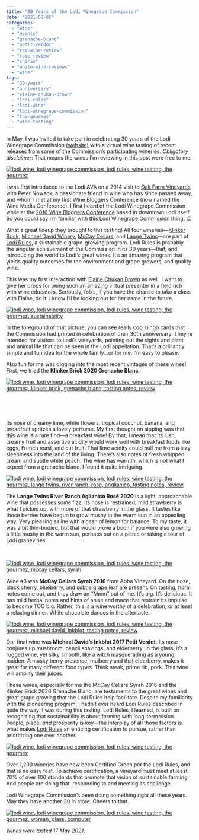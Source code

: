 ```yaml
---
title: "30 Years of the Lodi Winegrape Commission"
date: "2021-08-05"
categories:
  - "wine"
  - "events"
  - "grenache-blanc"
  - "petit-verdot"
  - "red-wine-review"
  - "rose-review"
  - "shiraz"
  - "white-wine-reviews"
  - "wine"
tags:
  - "30-years"
  - "anniversary"
  - "elaine-chukan-brown"
  - "lodi-rules"
  - "lodi-wine"
  - "lodi-winegrape-commission"
  - "the-gourmez"
  - "wine-tasting"
---
```


In May, I was invited to take part in celebrating 30 years of the Lodi Winegrape Commission [(website)](https://www.lodiwine.com/Lodi-Winegrape-Commission) with a virtual wine tasting of recent releases from some of the Commission’s participating wineries. _Obligatory disclaimer_: That means the wines I’m reviewing in this post were free to me.

[![lodi wine, lodi winegrape commission, lodi rules, wine tasting, the gourmez](https://thegourmez-wpmedia.s3.amazonaws.com/2021/08/Lodi-Wine-2021-7-375x500.png)](https://thegourmez-wpmedia.s3.amazonaws.com/2021/08/Lodi-Wine-2021-7.png)

I was first introduced to the Lodi AVA on a 2014 visit to [Oak Farm Vineyards](https://thegourmez.com/2014/09/26/oak-farm-vineyards-winery-expansion-lodi/) with Peter Nowack, a passionate friend in wine who has since passed away, and whom I met at my first Wine Bloggers Conference (now named the Wine Media Conference). I first heard of the Lodi Winegrape Commission while at the [2016 Wine Bloggers Conference](https://thegourmez.com/category/wine-bloggers-conference-2016/) based in downtown Lodi itself. So you could say I’m familiar with this Lodi Winegrape Commission thing. 😉

What a great lineup they brought to this tasting! All four wineries—[Klinker Brick](https://www.klinkerbrickwinery.com/), [Michael David Winery](https://michaeldavidwinery.com/), [McCay Cellars](https://www.mccaycellars.com/), and [Lange Twins](https://langetwins.com/)—are part of [Lodi Rules](https://www.lodirules.org/), a sustainable grape-growing program. Lodi Rules is probably the singular achievement of the Commission in its 30 years—that, and introducing the world to Lodi’s great wines. It’s an amazing program that yields quality outcomes for the environment and grape growers, and quality wine.

This was my first interaction with [Elaine Chukan Brown](https://wakawakawinereviews.com/about/) as well. I want to give her props for being such an amazing virtual presenter in a field rich with wine educators. Seriously, folks, if you have the chance to take a class with Elaine, do it. I know I’ll be looking out for her name in the future.

[![lodi wine, lodi winegrape commission, lodi rules, wine tasting, the gourmez, sustainability](https://thegourmez-wpmedia.s3.amazonaws.com/2021/08/Lodi-Wine-2021-8-478x500.png)](https://thegourmez-wpmedia.s3.amazonaws.com/2021/08/Lodi-Wine-2021-8.png)

In the foreground of that picture, you can see really cool bingo cards that the Commission had printed in celebration of their 30th anniversary. They’re intended for visitors to Lodi’s vineyards, pointing out the sights and plant and animal life that can be seen in the Lodi appellation. That’s a brilliantly simple and fun idea for the whole family...or for me. I’m easy to please.

Also fun for me was digging into the most recent vintages of these wines! First, we tried the **Klinker Brick 2020 Grenache Blanc**.

[![lodi wine, lodi winegrape commission, lodi rules, wine tasting, the gourmez, klinker brick, grenache blanc, tasting notes, review](https://thegourmez-wpmedia.s3.amazonaws.com/2021/08/Lodi-Wine-2021-9-368x500.png)](https://thegourmez-wpmedia.s3.amazonaws.com/2021/08/Lodi-Wine-2021-9.png)

 

 

Its nose of creamy lime, white flowers, tropical coconut, banana, and breadfruit spritzes a lovely perfume. My first thought on sipping was that this wine is a rare find—a breakfast wine! By that, I mean that its lush, creamy fruit and assertive acidity would work well with breakfast foods like eggs, French toast, and cut fruit. That lime acidity could pull me from a lazy sleepiness into the land of the living. There’s also notes of fresh whipped cream and subtle white peach. The wine has warmth, which is not what I expect from a grenache blanc. I found it quite intriguing.

[![lodi wine, lodi winegrape commission, lodi rules, wine tasting, the gourmez, lange twins, river ranch, rose, anglianico, tasting notes, review](https://thegourmez-wpmedia.s3.amazonaws.com/2021/08/Lodi-Wine-2021-10-375x500.png)](https://thegourmez-wpmedia.s3.amazonaws.com/2021/08/Lodi-Wine-2021-10.png)

The **Lange Twins River Ranch Aglianico Rosé 2020** is a light, approachable wine that possesses some fizz. Its nose is restrained; mild strawberry is what I picked up, with more of that strawberry in the glass. It tastes like those berries have begun to grow mushy in the warm sun in an appealing way. Very pleasing saline with a dash of lemon for balance. To my taste, it was a bit thin-bodied, but that would prove a boon if you were also growing a little mushy in the warm sun, perhaps out on a picnic or taking a tour of Lodi grapevines.

 

[![lodi wine, lodi winegrape commission, lodi rules, wine tasting, the gourmez, mccay cellars, syrah](https://thegourmez-wpmedia.s3.amazonaws.com/2021/08/Lodi-Wine-2021-4-453x500.png)](https://thegourmez-wpmedia.s3.amazonaws.com/2021/08/Lodi-Wine-2021-4.png)

Wine #3 was **McCay Cellars Syrah 2016** from Abba Vineyard. On the nose, black cherry, blueberry, and subtle grape leaf are present. On tasting, floral notes come out, and they draw an “Mmm” out of me. It’s big. It’s delicious. It has mild herbal notes and hints of anise and mace that restrain its impulse to become TOO big. Rather, this is a wine worthy of a celebration, or at least a relaxing dinner. White chocolate dances in the aftertaste.

[![lodi wine, lodi winegrape commission, lodi rules, wine tasting, the gourmez, michael david, inkblot, tasting notes, review](https://thegourmez-wpmedia.s3.amazonaws.com/2021/08/Lodi-Wine-2021-12-375x500.png)](https://thegourmez-wpmedia.s3.amazonaws.com/2021/08/Lodi-Wine-2021-12.png)

Our final wine was **Michael David’s Inkblot 2017 Petit Verdot**. Its nose conjures up mushroom, pencil shavings, and elderberry. In the glass, it’s a rugged wine, yet silky smooth, like a witch masquerading as a young maiden. A musky berry presence, mulberry and that elderberry, makes it great for many different food types. Think steak, prime rib, pork. This wine will amplify their juices.

These wines, especially for me the McCay Cellars Syrah 2016 and the Klinker Brick 2020 Grenache Blanc, are testaments to the great wines and great grape growing that the Lodi Rules help facilitate. Despite my familiarity with the pioneering program, I hadn’t ever heard Lodi Rules described in quite the way it was during this tasting. Lodi Rules, I learned, is built on recognizing that sustainability is about farming with long-term vision. People, place, _and_ prosperity is key—the interplay of all those factors is what makes [Lodi Rules](https://www.lodirules.org/) an enticing certification to pursue, rather than prioritizing one over another.

[![lodi wine, lodi winegrape commission, lodi rules, wine tasting, the gourmez](https://thegourmez-wpmedia.s3.amazonaws.com/2021/08/Lodi-Wine-2021-6-375x500.png)](https://thegourmez-wpmedia.s3.amazonaws.com/2021/08/Lodi-Wine-2021-6.png)

Over 1,200 wineries have now been Certified Green per the Lodi Rules, and that is no easy feat. To achieve certification, a vineyard must meet at least 70% of over 100 standards that promote that vision of sustainable farming. And people are doing that, responding to and meeting its challenge.

Lodi Winegrape Commission’s been doing something right all these years. May they have another 30 in store. Cheers to that.

[![lodi wine, lodi winegrape commission, lodi rules, wine tasting, the gourmez, woman, glass, computer](https://thegourmez-wpmedia.s3.amazonaws.com/2021/08/Lodi-Wine-2021-13-375x500.png)](https://thegourmez-wpmedia.s3.amazonaws.com/2021/08/Lodi-Wine-2021-13.png)

_Wines were tasted 17 May 2021._

